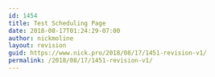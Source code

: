```yaml
---
id: 1454
title: Test Scheduling Page
date: 2018-08-17T01:24:29-07:00
author: nickmoline
layout: revision
guid: https://www.nick.pro/2018/08/17/1451-revision-v1/
permalink: /2018/08/17/1451-revision-v1/
---
```

